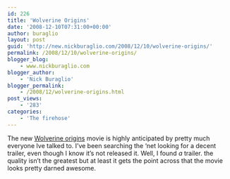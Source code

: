 ```yaml
---
id: 226
title: 'Wolverine Origins'
date: '2008-12-10T07:31:00+00:00'
author: buraglio
layout: post
guid: 'http://new.nickburaglio.com/2008/12/10/wolverine-origins/'
permalink: /2008/12/10/wolverine-origins/
blogger_blog:
    - www.nickburaglio.com
blogger_author:
    - 'Nick Buraglio'
blogger_permalink:
    - /2008/12/wolverine-origins.html
post_views:
    - '283'
categories:
    - 'The firehose'
---
```


The new [Wolverine origins](http://www.reelzchannel.com/movie/234326/x-men-origins-wolverine) movie is highly anticipated by pretty much everyone Ive talked to. I’ve been searching the ‘net looking for a decent trailer, even though I know it’s not released it. Well, I found *a* trailer. the quality isn’t the greatest but at least it gets the point across that the movie looks pretty darned awesome.